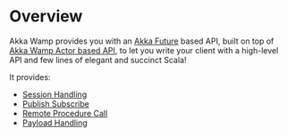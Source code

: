 # Overview

Akka Wamp provides you with an [Akka Future](http://doc.akka.io/docs/akka/current/scala/futures.html) based API, built on top of [Akka Wamp Actor based API](../../client/actor), to let you write your client with a high-level API and few lines of elegant and succinct Scala!

It provides:

* [Session Handling](../future/session)
* [Publish Subscribe](../future/pubsub)
* [Remote Procedure Call](../future/rpc)
* [Payload Handling](../future/payload)